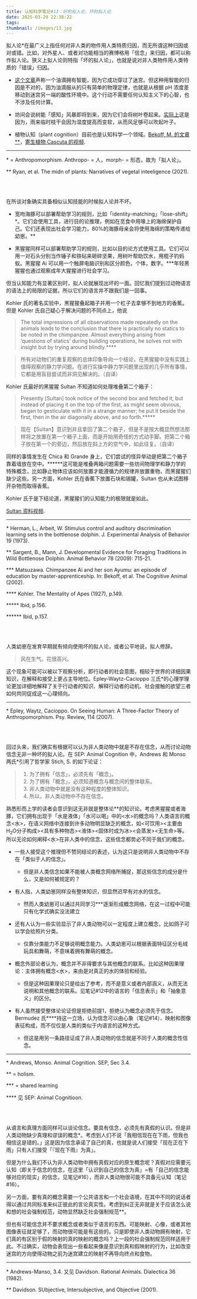 ```yaml
---
title: 认知科学笔记#13：好的拟人论，坏的拟人论
date: 2025-03-20 22:38:22
tags:
thumbnail: /images/13.jpg
---
```


拟人论*在最广义上指任何对非人类的物件用人类特质归因，而无所谓这种归因或对或错。比如，对外星人、或者对功能相当的赛博格用「信念」来归因，都可以称作拟人论。狭义上拟人论则特指「坏的拟人论」，也就是说对非人类物件用人类特质的「错误」归因。

- [这个文章](http://www.newscientist.com/article/dn18391-intelligent-oil-droplet-navigates-chemical-maze.html)声称一个油滴拥有智能，因为它成功穿过了迷宫。但这种用智能的归因是不对的，因为油滴服从的只有简单的物理定律，也就是从根据 pH 浓度差移动到迷宫另一端的酸性环境中。这个行动不需要任何认知主义下的心智，也不涉及任何计算。

- 坊间会说树能「感知」风暴即将到来，因为它们会将树叶卷起来。[实际上](https://www.farmersalmanac.com/can-leaves-predict-a-storm-3195)这是因为，雨来临时枝干会因为湿度提高而变软，从而风足够可以吹起叶子。

- 植物认知（plant cognition）目前也是认知科学一个领域。[Bekoff, M. 的文章**](https://www.psychologytoday.com/us/blog/animal-emotions/201412/smarty-plants-research-shows-they-think-feel-and-learn)，[寄生植物 Cascuta 的视频](https://www.youtube.com/watch?v=tZpjKemWalk).

---

\* = Anthropomorphism. Anthropo- = 人，morph- = 形态，故为「拟人论」。

** Ryan, et al. The midn of plants: Narratives of vegetal inteeligence (2021).

</br></br>

在所谈对象确实具备相似认知技能的时候拟人论并不坏。

- 宽吻海豚可以部署帮助学习的规则，比如「identity-matching」「lose-shift」*。它们会使用工具，进行目的论推理，例如在觅食中用喙上的海绵保护自己。它们还表现出社会学习能力，80%的海豚母亲会将使用海绵的策略传递给幼崽。**

- 黑猩猩同样可以部署帮助学习的规则，比如以目的论方式使用工具。它们可以用一对石头分别当作锤子和铁砧来砸碎坚果，用树叶帮助饮水，用棍子钓蚂蚁。黑猩猩 Ai 可以用一个触屏电脑识别和区分颜色，个体，数字。***年轻黑猩猩也通过观察成年大猩猩进行社会学习。

但当认知能力有显著区别时，拟人论就展现出坏的一面。回忆我们提到过动物语言的语法上的局限的证据，所以它们的语言并不跟我们是一回事。

Kohler 氏的著名实验中，黑猩猩叠起箱子并用一个杠子去拿够不到地方的香蕉。但是 Kohler 氏自己疑心于解决问题的不同点上，他说

> The total impressions of all observations made repeatedly on the animals leads to the conclusion that there is practically no statics to be noted in the chimpanzee. Almost everything arising from ‘questions of statics’ during building operations, he solves not with insight but by trying around blindly.****

> 所有对动物们的重复观察的总体印象导向一个结论，在黑猩猩中没有实践上值得观察的静力学问题。在进行实操中静力学问题里出现的几乎所有事情，它都是用盲目尝试而非洞见解决的。（自译）

Kohler 氏最好的黑猩猩 Sultan 不知道如何处理堆叠第二个箱子：

> Presently [Sultan] took notice of the second box and fetched it, but instead of placing it on the top of the first, as might seem obvious, began to gesticulate with it in a strange manner; he put it beside the first, then in the air diagonally above, and so forth.*****

> 现在【Sultan】意识到并且拿回了第二个箱子，但是不是按大概显然想法那样将之放置在第一个箱子上面，而是开始用奇怪的方式动手脚。把第二个箱子放在第一个的旁边，然后放在斜上方的空气中，如此往复。（自译）

同样的事情发生在 Chica 和 Grande 身上，它们尝试的怪异举动是把第二个箱子靠着墙放在空中。******这可能是堆叠两箱问题需要一些坊间物理学和静力学的特殊概念，比如静止物体应该如何放置才能遵循力的规律并放置重物，而黑猩猩们缺少这些。另一方面，Kohler 氏在香蕉下放置石块和锡罐，Sultan 也从未试图移开杂物而取得香蕉。

Kohler 氏于是下结论道，黑猩猩们的认知能力的极限就是如此。

[Sultan 资料视频](https://www.youtube.com/watch?v=wuuQb7cWTFM).

---

\* Herman, L., Arbeit, W. Stimulus control and auditory discrimination learning sets in the bottlenose dolphin. J. Experimental Analysis of Behavior 19 (1973).

** Sargent, B., Mann, J. Developmental Evidence for Foraging Traditions in Wild Bottlenose Dolphin. Animal Behavior 78 (2009): 715-21.

*** Matsuzawa. Chimpanzee Ai and her son Ayumu: an episode of education by master-apprenticeship. In: Bekoff, et al. The Cognitive Animal (2002).

**** Kohler. The Mentality of Apes (1927), p.149.

***** Ibid, p.156.

****** Ibid, p.157.

</br></br>

人类幼崽在发育早期就有倾向使用坏的拟人论，或者公平地说，拟人修辞。

> 风在生气。花很高兴。

这个现象可能可以被以下观察分析，即行动者的社会意图，相较于世界的详细因果知识，在解释和接受上更占主导地位。Epley-Waytz-Cacioppo 三氏*的心理学理论更加详细地解释了关于行动者的知识、解释行动者的动机、社会接触的欲望三者如何共同促成这一心理倾向。

---

\* Epley, Waytz, Cacioppo. On Seeing Human: A Three-Factor Theory of Anthropomorphism. Psy. Review, 114 (2007).

</br></br>

回过头来，我们确实有根据可以认为非人类动物中就是不存在信念，从而讨论动物信念无非一种坏的拟人论。在 SEP: Animal Cognition 中，Andrews 和 Monso 两氏*引用了哲学家 Stich, S. 的如下论证：

> 1. 为了拥有「信念」，必须先有「概念」。
> 2. 为了拥有「概念」，必须知道概念与概念间的整体联系。
> 3. 非人类动物中就是没有这种程度的整体知识。
> 4. 所以，非人类动物中不存在信念。

熟悉形而上学的读者会意识到这无非就是整体论**的知识论。考虑黑猩猩或者海豚，它们拥有出现于「水是液体」「水可以喝」中的<水>的概念吗？人类语言的概念<水>，在语义网络中连接到许多动物明显缺乏的概念，如<可饮用><主要由H<sub>2</sub>O分子构成><具有多种物态><液体><固体时成为冰><会蒸发><无生命>等。所以无论如何阐释<水>在非人类中的信念，这些信念都势必不同于我们的概念。

- 一些人接受这个推理但不赞同结论的表述，认为这只是说明非人类动物中不存在「类似于人的信念」。
    - 但是非人类信念如果不能被人类概念网络所捕捉，那这些信念的成分是什么，又是如何被规定的？

- 有人指，人类幼崽同样没有整体知识，但显然迟早有对水的信念。
    - 然而人类幼崽可以通过共同学习***逐渐形成概念网络，在这一过程中可能只有化学式确实没法建立

- 还有人认为一些实验显示了非人类动物可以一定程度上建立概念，比如鸽子可以学会给照片分类。
    - 仅靠分类能力不足够说明概念能力。人类幼崽可以根据表面特征区分毛绒玩具和舞萌，不意味着拥有舞萌的概念。

- 概念外部论者认为，概念并不非得要求与其他概念的联系。比如这种因果理论：主体拥有概念<水>，来由是对真正的水的体验和经验。
    - 但是这种因果理论只是给出了参考，而不是意义或者内部涵义，从而无法说明和其他概念的联系。见笔记#12中的语言的「信息表示」和「抽象意义」的区分。

- 有人虽然接受整体论论证但是拒绝前提1，拒绝认为概念必须先于信念。Bermudez 氏****持这一立场，认为信念可以由心象（笔记#14）、映射和图像表征构成，而不仅仅是人类的类似于内语言的这种方式。
    - 但这是用另一条路径证成了非人类动物的信念就是不同于人类的概念性信念。

---

\* Andrews, Monso. Animal Cognition. SEP, Sec 3.4.

** = holism.

*** = shared learning

**** 见 SEP: Animal Cognitioon.

</br></br>

从语言和真理方面同样可以谈论信念。要具有信念，必须先有真假的认识。但是非人类动物缺少真理和谬误的概念*。考虑到人们不说「我相信现在在下雨，但我也相信这是错的。」这是因为信念承诺了自己的真，也就是说人们接受「现在正在下雨」只有人们接受「『现在下雨』为真」。

但是为什么我们不认为非人类动物中拥有真假对应的原生概念呢？真假对应需要元认知（即关于信念的信念，在这里「认识到自己的信念为真」=有「自己的信念能够对应的现实」的信念，见笔记#16），而非人类动物很可能不具备元认知（笔记#16）。

另一方面，要有真的概念需要一个公共语言和一个社会语境，在其中不同的说话者得以通过共同标准来纠正彼此的言论真实性。考虑到纠正无非就是关于应该怎么说和想的社会强制规范，动物显然缺乏社会强制规范**。

但也有可能信念并不要求概念或者类似于语言的东西。可能映射、心像，或者其他图像表征就足够了，而动物很可能是有这些的。只是即使非人类动物拥有映射，它们真的有区别于假的映射的真的映射的概念吗？上一段的社会强制规范同样适用于此。不过确实，动物会表现出一些看起来像是意识到真和假映射的行为，比如改变迷宫的方向使得动物之前为迷宫建立的映射不再导向终点和食物。

---

\* Andrews-Manso, 3.4. 又见 Davidson. Rational Animals. Dialectica 36 (1982).

** Davidson. SUbjective, Intersubjective, and Objective (2001).